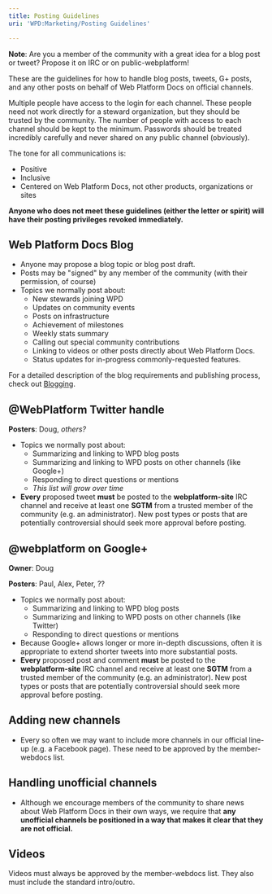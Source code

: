 ```yaml
---
title: Posting Guidelines
uri: 'WPD:Marketing/Posting Guidelines'

---
```

**Note**: Are you a member of the community with a great idea for a blog post or tweet? Propose it on IRC or on public-webplatform!

 These are the guidelines for how to handle blog posts, tweets, G+ posts, and any other posts on behalf of Web Platform Docs on official channels.

Multiple people have access to the login for each channel. These people need not work directly for a steward organization, but they should be trusted by the community. The number of people with access to each channel should be kept to the minimum. Passwords should be treated incredibly carefully and never shared on any public channel (obviously).

The tone for all communications is:

-   Positive
-   Inclusive
-   Centered on Web Platform Docs, not other products, organizations or sites

**Anyone who does not meet these guidelines (either the letter or spirit) will have their posting privileges revoked immediately.**

## <span>Web Platform Docs Blog</span>

-   Anyone may propose a blog topic or blog post draft.
-   Posts may be "signed" by any member of the community (with their permission, of course)
-   Topics we normally post about:
    -   New stewards joining WPD
    -   Updates on community events
    -   Posts on infrastructure
    -   Achievement of milestones
    -   Weekly stats summary
    -   Calling out special community contributions
    -   Linking to videos or other posts directly about Web Platform Docs.
    -   Status updates for in-progress commonly-requested features.

For a detailed description of the blog requirements and publishing process, check out [Blogging](/WPD:Blogging).

## <span>@WebPlatform Twitter handle</span>

**Posters**: Doug, *others?*

-   Topics we normally post about:
    -   Summarizing and linking to WPD blog posts
    -   Summarizing and linking to WPD posts on other channels (like Google+)
    -   Responding to direct questions or mentions
    -   *This list will grow over time*
-   **Every** proposed tweet **must** be posted to the **webplatform-site** IRC channel and receive at least one **SGTM** from a trusted member of the community (e.g. an administrator). New post types or posts that are potentially controversial should seek more approval before posting.

## <span>@webplatform on Google+</span>

**Owner**: Doug

**Posters**: Paul, Alex, Peter, ??

-   Topics we normally post about:
    -   Summarizing and linking to WPD blog posts
    -   Summarizing and linking to WPD posts on other channels (like Twitter)
    -   Responding to direct questions or mentions
-   Because Google+ allows longer or more in-depth discussions, often it is appropriate to extend shorter tweets into more substantial posts.
-   **Every** proposed post and comment **must** be posted to the **webplatform-site** IRC channel and receive at least one **SGTM** from a trusted member of the community (e.g. an administrator). New post types or posts that are potentially controversial should seek more approval before posting.

## <span>Adding new channels</span>

-   Every so often we may want to include more channels in our official line-up (e.g. a Facebook page). These need to be approved by the member-webdocs list.

## <span>Handling unofficial channels</span>

-   Although we encourage members of the community to share news about Web Platform Docs in their own ways, we require that **any unofficial channels be positioned in a way that makes it clear that they are not official.**

## <span>Videos</span>

Videos must always be approved by the member-webdocs list. They also must include the standard intro/outro.